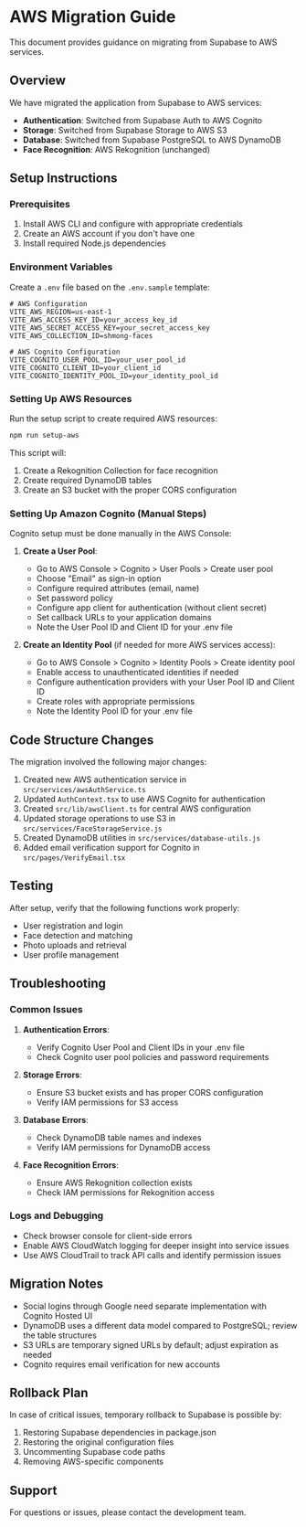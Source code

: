 # AWS Migration Guide

This document provides guidance on migrating from Supabase to AWS services.

## Overview

We have migrated the application from Supabase to AWS services:

- **Authentication**: Switched from Supabase Auth to AWS Cognito
- **Storage**: Switched from Supabase Storage to AWS S3
- **Database**: Switched from Supabase PostgreSQL to AWS DynamoDB
- **Face Recognition**: AWS Rekognition (unchanged)

## Setup Instructions

### Prerequisites

1. Install AWS CLI and configure with appropriate credentials
2. Create an AWS account if you don't have one
3. Install required Node.js dependencies

### Environment Variables

Create a `.env` file based on the `.env.sample` template:

```
# AWS Configuration
VITE_AWS_REGION=us-east-1
VITE_AWS_ACCESS_KEY_ID=your_access_key_id
VITE_AWS_SECRET_ACCESS_KEY=your_secret_access_key
VITE_AWS_COLLECTION_ID=shmong-faces

# AWS Cognito Configuration
VITE_COGNITO_USER_POOL_ID=your_user_pool_id
VITE_COGNITO_CLIENT_ID=your_client_id
VITE_COGNITO_IDENTITY_POOL_ID=your_identity_pool_id
```

### Setting Up AWS Resources

Run the setup script to create required AWS resources:

```bash
npm run setup-aws
```

This script will:
1. Create a Rekognition Collection for face recognition
2. Create required DynamoDB tables
3. Create an S3 bucket with the proper CORS configuration

### Setting Up Amazon Cognito (Manual Steps)

Cognito setup must be done manually in the AWS Console:

1. **Create a User Pool**:
   - Go to AWS Console > Cognito > User Pools > Create user pool
   - Choose "Email" as sign-in option
   - Configure required attributes (email, name)
   - Set password policy
   - Configure app client for authentication (without client secret)
   - Set callback URLs to your application domains
   - Note the User Pool ID and Client ID for your .env file

2. **Create an Identity Pool** (if needed for more AWS services access):
   - Go to AWS Console > Cognito > Identity Pools > Create identity pool
   - Enable access to unauthenticated identities if needed
   - Configure authentication providers with your User Pool ID and Client ID
   - Create roles with appropriate permissions
   - Note the Identity Pool ID for your .env file

## Code Structure Changes

The migration involved the following major changes:

1. Created new AWS authentication service in `src/services/awsAuthService.ts`
2. Updated `AuthContext.tsx` to use AWS Cognito for authentication
3. Created `src/lib/awsClient.ts` for central AWS configuration
4. Updated storage operations to use S3 in `src/services/FaceStorageService.js`
5. Created DynamoDB utilities in `src/services/database-utils.js`
6. Added email verification support for Cognito in `src/pages/VerifyEmail.tsx`

## Testing

After setup, verify that the following functions work properly:

- User registration and login
- Face detection and matching
- Photo uploads and retrieval
- User profile management

## Troubleshooting

### Common Issues

1. **Authentication Errors**:
   - Verify Cognito User Pool and Client IDs in your .env file
   - Check Cognito user pool policies and password requirements

2. **Storage Errors**:
   - Ensure S3 bucket exists and has proper CORS configuration
   - Verify IAM permissions for S3 access

3. **Database Errors**:
   - Check DynamoDB table names and indexes
   - Verify IAM permissions for DynamoDB access

4. **Face Recognition Errors**:
   - Ensure AWS Rekognition collection exists
   - Check IAM permissions for Rekognition access

### Logs and Debugging

- Check browser console for client-side errors
- Enable AWS CloudWatch logging for deeper insight into service issues
- Use AWS CloudTrail to track API calls and identify permission issues

## Migration Notes

- Social logins through Google need separate implementation with Cognito Hosted UI
- DynamoDB uses a different data model compared to PostgreSQL; review the table structures
- S3 URLs are temporary signed URLs by default; adjust expiration as needed
- Cognito requires email verification for new accounts

## Rollback Plan

In case of critical issues, temporary rollback to Supabase is possible by:

1. Restoring Supabase dependencies in package.json
2. Restoring the original configuration files
3. Uncommenting Supabase code paths
4. Removing AWS-specific components

## Support

For questions or issues, please contact the development team. 